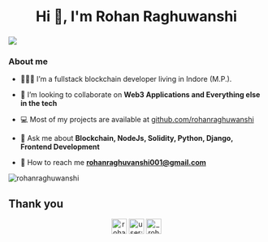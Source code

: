 <h1 align="center">Hi 👋, I'm Rohan Raghuwanshi</h1>
<h3 align="center"></h3>


![](https://komarev.com/ghpvc/?username=therohanraghuwanshi&color=blue&label=PROFILE+VIEWS)

### About me 

- 👨🏻‍🎓 I’m a fullstack blockchain developer living in Indore (M.P.).

- 🤝 I’m looking to collaborate on **Web3 Applications and Everything else in the tech**

- 💻 Most of my projects are available at [github.com/rohanraghuwanshi](https://github.com/therohanraghuwanshi?tab=repositories)

- 💬 Ask me about **Blockchain, NodeJs, Solidity, Python, Django, Frontend Development**

- 📩 How to reach me **rohanraghuvanshi001@gmail.com**

<p><img align="center" src="https://github-readme-streak-stats.herokuapp.com/?user=rohanraghuwanshi&" alt="rohanraghuwanshi" /></p>

 ## Thank you

<p align="center">
<a href="https://linkedin.com/in/rohanraghuwanshi" target="blank"><img align="center" src="https://cdn.jsdelivr.net/npm/simple-icons@3.0.1/icons/linkedin.svg" alt="rohanraghuwanshi" height="30" width="30" /></a>
<a href="https://stackoverflow.com/users/9935731" target="blank"><img align="center" src="https://cdn.jsdelivr.net/npm/simple-icons@3.0.1/icons/stackoverflow.svg" alt="user:9935731" height="30" width="30" /></a>
<a href="https://instagram.com/therohanraghuwanshi" target="blank"><img align="center" src="https://cdn.jsdelivr.net/npm/simple-icons@3.0.1/icons/instagram.svg" alt="_rohan_raghuvanshi_" height="30" width="30" /></a>
</p>
